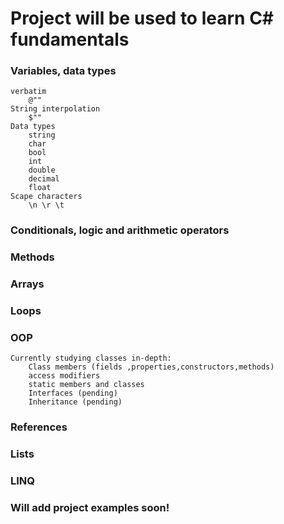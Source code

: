 # Project will be used to learn C# fundamentals

### Variables, data types
    verbatim 
        @""
    String interpolation 
        $""
    Data types 
        string 
        char 
        bool 
        int 
        double 
        decimal 
        float
    Scape characters
        \n \r \t

### Conditionals, logic and arithmetic operators

### Methods

### Arrays

### Loops

### OOP

    Currently studying classes in-depth:
        Class members (fields ,properties,constructors,methods)
        access modifiers
        static members and classes
        Interfaces (pending)
        Inheritance (pending)
### References

### Lists

### LINQ

### Will add project examples soon!
